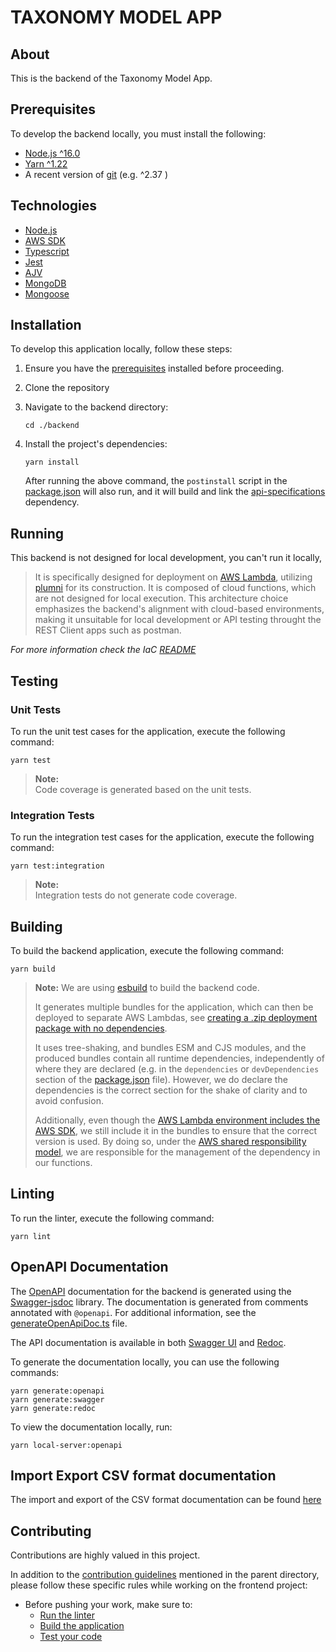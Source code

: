 # TAXONOMY MODEL APP

## About

This is the backend of the Taxonomy Model App.

## Prerequisites

To develop the backend locally, you must install the following:

* [Node.js ^16.0](https://nodejs.org/dist/latest-v16.x/)
* [Yarn ^1.22](https://classic.yarnpkg.com/en/) 
* A recent version of [git](https://git-scm.com/) (e.g. ^2.37 )

## Technologies

- [Node.js](https://nodejs.org)
- [AWS SDK](https://aws.amazon.com/sdk-for-javascript/)
- [Typescript](https://www.typescriptlang.org/)
- [Jest](https://jestjs.io/)
- [AJV](https://ajv.js.org/)
- [MongoDB](https://www.mongodb.com/)
- [Mongoose](https://mongoosejs.com/)

## Installation

To develop this application locally, follow these steps:

1. Ensure you have the [prerequisites](#prerequisites) installed before proceeding.

2. Clone the repository

3. Navigate to the backend directory:

    ```
    cd ./backend
    ```

4. Install the project's dependencies:

    ```
    yarn install
    ```

   After running the above command, the `postinstall` script in the [package.json](package.json) will also run, and it will build and link the [api-specifications](/api-specifications/readme.md) dependency.

## Running

This backend is not designed for local development, you can't run it locally,

>It is specifically designed for deployment on [AWS Lambda](https://aws.amazon.com/lambda/), utilizing [plumni](https://www.pulumi.com) for its construction. It is composed of cloud functions, which are not designed for local execution. This architecture choice emphasizes the backend's alignment with cloud-based environments, making it unsuitable for local development or API testing throught the REST Client apps such as postman.

_For more information check the IaC [README](iac)_


## Testing
### Unit Tests
To run the unit test cases for the application, execute the following command:

```
yarn test
```

> **Note:**    
> Code coverage is generated based on the unit tests.

### Integration Tests
To run the integration test cases for the application, execute the following command:

```
yarn test:integration
```

> **Note:**    
> Integration tests do not generate code coverage.

## Building

To build the backend application, execute the following command:

```
yarn build
```

> **Note:**
> We are using [esbuild](https://esbuild.github.io/) to build the backend code. 
>
>It generates multiple bundles for the application, which can then be deployed to separate AWS Lambdas, see [creating a .zip deployment package with no dependencies](https://docs.aws.amazon.com/lambda/latest/dg/nodejs-package.html#nodejs-package-create-no-dependencies).
> 
> It uses tree-shaking, and bundles ESM and CJS modules, and the produced bundles contain all runtime dependencies, independently of where they are declared (e.g. in the `dependencies` or `devDependencies` section of the [package.json](package.json) file). However, we do declare the dependencies is the correct section for the shake of clarity and to avoid confusion.
>
> Additionally, even though the [AWS Lambda environment includes the AWS SDK](https://docs.aws.amazon.com/lambda/latest/dg/lambda-nodejs.html), we still include it in the bundles to ensure that the correct version is used.
> By doing so, under the [AWS shared responsibility model](https://docs.aws.amazon.com/whitepapers/latest/aws-risk-and-compliance/shared-responsibility-model.html), we are responsible for the management of the  dependency in our functions.
> 
## Linting

To run the linter, execute the following command:

```
yarn lint
```

## OpenAPI Documentation

The [OpenAPI](https://spec.openapis.org/oas/v3.1.0) documentation for the backend is generated using the [Swagger-jsdoc](https://www.npmjs.com/package/swagger-jsdoc) library. The documentation is generated from comments annotated with `@openapi`. For additional information, see the [generateOpenApiDoc.ts](openapi/generateOpenApiDoc.ts) file.

The API documentation is available in both [Swagger UI](https://swagger.io/tools/swagger-ui/) and [Redoc](https://redocly.com/redoc/).

To generate the documentation locally, you can use the following commands:
```
yarn generate:openapi
yarn generate:swagger
yarn generate:redoc
```

To view the documentation locally, run:

```
yarn local-server:openapi
```
## Import  Export CSV format documentation

The import and export of the CSV format documentation can be found [here](/Import_Export_CSV_format.md)

## Contributing

Contributions are highly valued in this project. 

In addition to the [contribution guidelines](/README.md#contribution-guidelines) mentioned in the parent directory, please follow these specific rules while working on the frontend project:

- Before pushing your work, make sure to:
  - [Run the linter](#linting)
  - [Build the application](#building)
  - [Test your code](#testing)
